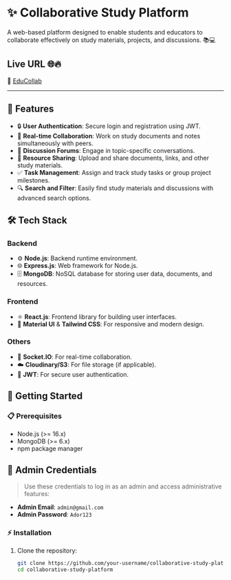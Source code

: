 # ✨ Collaborative Study Platform

A web-based platform designed to enable students and educators to collaborate effectively on study materials, projects, and discussions. 📚💻

## **Live URL** 🌐🔥

🔗 [EduCollab](https://study-paltform.firebaseapp.com/)

---

## 🚀 Features

- 🔒 **User Authentication**: Secure login and registration using JWT.
- 📝 **Real-time Collaboration**: Work on study documents and notes simultaneously with peers.
- 💬 **Discussion Forums**: Engage in topic-specific conversations.
- 📂 **Resource Sharing**: Upload and share documents, links, and other study materials.
- ✅ **Task Management**: Assign and track study tasks or group project milestones.
- 🔍 **Search and Filter**: Easily find study materials and discussions with advanced search options.

## 🛠️ Tech Stack

### Backend

- ⚙️ **Node.js**: Backend runtime environment.
- 🌐 **Express.js**: Web framework for Node.js.
- 🗄️ **MongoDB**: NoSQL database for storing user data, documents, and resources.

### Frontend

- ⚛️ **React.js**: Frontend library for building user interfaces.
- 🎨 **Material UI** & **Tailwind CSS**: For responsive and modern design.

### Others

- 🔗 **Socket.IO**: For real-time collaboration.
- ☁️ **Cloudinary/S3**: For file storage (if applicable).
- 🔐 **JWT**: For secure user authentication.

## 🏁 Getting Started

### 📋 Prerequisites

- Node.js (>= 16.x)
- MongoDB (>= 6.x)
- npm package manager
  
## 🧪 Admin Credentials

> Use these credentials to log in as an admin and access administrative features:

- **Admin Email**: `admin@gmail.com`  
- **Admin Password**: `Ador123`
  
### ⚡ Installation

1. Clone the repository:
   ```bash
   git clone https://github.com/your-username/collaborative-study-platform.git
   cd collaborative-study-platform
   ```
